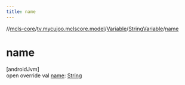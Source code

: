 ```yaml
---
title: name
---
```

//[mcls-core](../../../../index.html)/[tv.mycujoo.mclscore.model](../../index.html)/[Variable](../index.html)/[StringVariable](index.html)/[name](name.html)



# name



[androidJvm]\
open override val [name](name.html): [String](https://kotlinlang.org/api/latest/jvm/stdlib/kotlin/-string/index.html)




